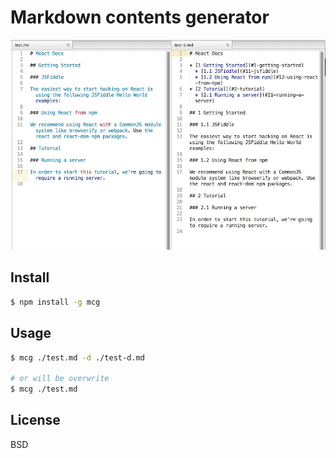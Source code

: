 # Markdown contents generator

![](./example.jpeg)

## Install

```sh
$ npm install -g mcg
```

## Usage

```sh
$ mcg ./test.md -d ./test-d.md

# or will be overwrite
$ mcg ./test.md
```

## License

BSD